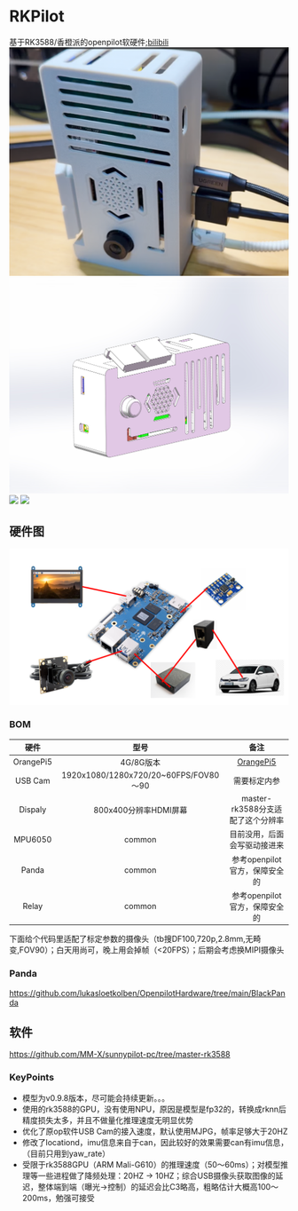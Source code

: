 # RKPilot
基于RK3588/香橙派的openpilot软硬件;[bilibili](https://www.bilibili.com/video/BV172VZz5EEA/?share_source=copy_web&vd_source=25cfc82384a4467c4092b69e7f853bfd)
![](./pic/comma-rk.png)
![](./pic/comma-rk0.JPG)
![](./pic/comma-rk1.JPG)
![](./pic/comma-rk2.JPG)

## 硬件图

![](./pic/connect.png)

### BOM
| 硬件 | 型号 | 备注 |
| :-----------: | :-------------:| :-------------:|
| OrangePi5 | 4G/8G版本 | [OrangePi5](http://www.orangepi.cn/html/hardWare/computerAndMicrocontrollers/details/Orange-Pi-5.html) |
| USB Cam | 1920x1080/1280x720/20~60FPS/FOV80～90 | 需要标定内参 |
| Dispaly| 800x400分辨率HDMI屏幕 | master-rk3588分支适配了这个分辨率 |
| MPU6050| common | 目前没用，后面会写驱动接进来 |
| Panda| common | 参考openpilot官方，保障安全的 |
| Relay| common | 参考openpilot官方，保障安全的 |

下面给个代码里适配了标定参数的摄像头（tb搜DF100,720p,2.8mm,无畸变,FOV90）；白天用尚可，晚上用会掉帧（<20FPS）；后期会考虑换MIPI摄像头

### Panda
https://github.com/lukasloetkolben/OpenpilotHardware/tree/main/BlackPanda

## 软件

https://github.com/MM-X/sunnypilot-pc/tree/master-rk3588

### KeyPoints
* 模型为v0.9.8版本，尽可能会持续更新。。。
* 使用的rk3588的GPU，没有使用NPU，原因是模型是fp32的，转换成rknn后精度损失太多，并且不做量化推理速度无明显优势
* 优化了原op软件USB Cam的接入速度，默认使用MJPG，帧率足够大于20HZ
* 修改了locationd，imu信息来自于can，因此较好的效果需要can有imu信息，（目前只用到yaw_rate）
* 受限于rk3588GPU（ARM Mali-G610）的推理速度（50～60ms）；对模型推理等一些进程做了降频处理：20HZ -> 10HZ；综合USB摄像头获取图像的延迟，整体端到端（曝光->控制）的延迟会比C3略高，粗略估计大概高100～200ms，勉强可接受

